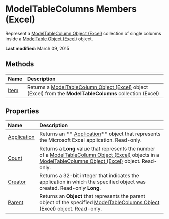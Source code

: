 
# ModelTableColumns Members (Excel)
Represent a  [ModelTableColumn Object (Excel)](8deb1b62-c089-e0c3-0320-2d4596e8f6e3.md) collection of single columns inside a [ModelTable Object (Excel)](c853beb6-f2e7-dda0-b33a-8110a6c23de8.md) object.

 **Last modified:** March 09, 2015


## Methods



|**Name**|**Description**|
|:-----|:-----|
| [Item](7ffd2dcd-5eb3-abd3-b1b8-414fb8828e31.md)|Returns a  [ModelTableColumn Object (Excel)](8deb1b62-c089-e0c3-0320-2d4596e8f6e3.md) object (Excel) from the **ModelTableColumns** collection (Excel)|

## Properties



|**Name**|**Description**|
|:-----|:-----|
| [Application](cb086ea8-fcce-8c36-a92c-d006b774ff82.md)|Returns an  ** [Application](19b73597-5cf9-4f56-8227-b5211f657f6f.md)** object that represents the Microsoft Excel application. Read-only.|
| [Count](fdbcd2ab-fe11-01c1-88ae-a9c9c766fb65.md)|Returns a  **Long** value that represents the number of a [ModelTableColumn Object (Excel)](8deb1b62-c089-e0c3-0320-2d4596e8f6e3.md) objects in a [ModelTableColumns Object (Excel)](6f7a0fcd-7e78-8c90-a3a1-058c803b2ee0.md) object. Read-only.|
| [Creator](7aaccf6c-547e-0414-5722-22cdb1b833d1.md)|Returns a 32-bit integer that indicates the application in which the specified object was created. Read-only  **Long**.|
| [Parent](73825fee-00f9-1298-eb05-4a68c88b1b1c.md)|Returns an  **Object** that represents the parent object of the specified [ModelTableColumns Object (Excel)](6f7a0fcd-7e78-8c90-a3a1-058c803b2ee0.md) object. Read-only.|
